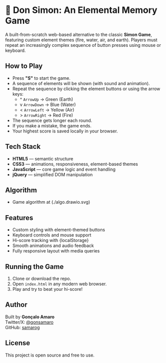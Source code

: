 # 🔷 Don Simon: An Elemental Memory Game

A built-from-scratch web-based alternative to the classic **Simon Game**, featuring custom element themes (fire, water, air, and earth). Players must repeat an increasingly complex sequence of button presses using mouse or keyboard.

## How to Play

- Press **"S"** to start the game.
- A sequence of elements will be shown (with sound and animation).
- Repeat the sequence by clicking the element buttons or using the arrow keys:
  - ^ `ArrowUp` → Green (Earth)
  - v `ArrowDown` → Blue (Water)
  - < `ArrowLeft` → Yellow (Air)
  - <span> > </span> `ArrowRight` → Red (Fire)
- The sequence gets longer each round.
- If you make a mistake, the game ends.
- Your highest score is saved locally in your browser.

## Tech Stack

- **HTML5** — semantic structure
- **CSS3** — animations, responsiveness, element-based themes
- **JavaScript** — core game logic and event handling
- **jQuery** — simplified DOM manipulation

## Algorithm

- Game algorithm at (./algo.drawio.svg)

## Features

- Custom styling with element-themed buttons
- Keyboard controls and mouse support
- Hi-score tracking with {localStorage}
- Smooth animations and audio feedback
- Fully responsive layout with media queries

## Running the Game

1. Clone or download the repo.
2. Open `index.html` in any modern web browser.
3. Play and try to beat your hi-score!

## Author

Built by **Gonçalo Amaro**  
Twitter/X: [@gonsamaro](https://twitter.com/gonsamaro)  
GitHub: [samarog](https://github.com/samarog)

## License

This project is open source and free to use.
